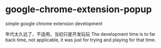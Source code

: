 # google-chrome-extension-popup
simple google chrome extension development

年代太久远了，不适用，当初只是开发玩玩
The development time is to far back time, not applicable, it was just for trying and playing for that time.
